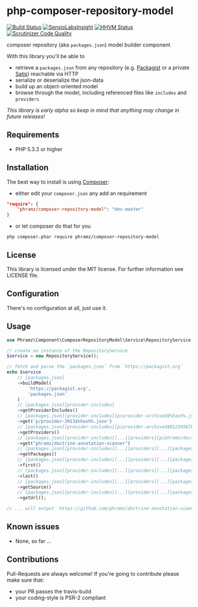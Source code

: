 php-composer-repository-model
=============================

[![Build Status](https://travis-ci.org/phramz/php-composer-repository-model.svg?branch=master)](https://travis-ci.org/phramz/php-composer-repository-model) [![SensioLabsInsight](https://insight.sensiolabs.com/projects/200db475-6c14-42dd-98be-35a2ca5a7f6e/mini.png)](https://insight.sensiolabs.com/projects/200db475-6c14-42dd-98be-35a2ca5a7f6e) [![HHVM Status](http://hhvm.h4cc.de/badge/phramz/composer-repository-model.png)](http://hhvm.h4cc.de/package/phramz/composer-repository-model) [![Scrutinizer Code Quality](https://scrutinizer-ci.com/g/phramz/php-composer-repository-model/badges/quality-score.png?b=master)](https://scrutinizer-ci.com/g/phramz/php-composer-repository-model/?branch=master)

composer repository (aka `packages.json`) model builder component

With this library you'll be able to
- retrieve a `packages.json` from any repository (e.g. [Packagist](https://packagist.org) or a private [Satis](https://github.com/composer/satis)) reachable via HTTP
- serialize or deserialize the json-data
- build up an object-oriented model
- browse through the model, including referenced files like `includes` and `providers`

*This library is early alpha so keep in mind that anything may change in future releases!*

## Requirements

- PHP 5.3.3 or higher

## Installation

The best way to install is using [Composer](https://getcomposer.org):

- either edit your `composer.json` any add an requirement

``` json
"require": {
    "phramz/composer-repository-model": "dev-master"
}
```

- or let composer do that for you

```
php composer.phar require phramz/composer-repository-model
```

## License

This library is licensed under the MIT license. For further information see LICENSE file.

## Configuration

There's no configuration at all, just use it.

## Usage

```php
use Phramz\Component\ComposerRepositoryModel\Service\RepositoryService;

// create an instance of the RepositoryService
$service = new RepositoryService();

// fetch and parse the `packages.json` from `https://packagist.org`
echo $service
    // [packages.json]
    ->buildModel(
        'https://packagist.org',
        'packages.json'
    )
    // [packages.json][provider-includes]
    ->getProviderIncludes()
    // [packages.json][provider-includes][p/provider-archived$%hash%.json]
    ->get('p/provider-2013$%hash%.json')
    // [packages.json][provider-includes][p/provider-archived$0123456789.json][providers]
    ->getProviders()
    // [packages.json][provider-includes][...][providers][p/phramz/doctrine-annotation-scanner$0123456789.json]
    ->get("phramz/doctrine-annotation-scanner")
    // [packages.json][provider-includes][...][providers][...][packages]
    ->getPackages()
    // [packages.json][provider-includes][...][providers][...][packages][phramz/doctrine-annotation-scanner]
    ->first()
    // [packages.json][provider-includes][...][providers][...][packages][...][v1.0.0]
    ->last()
    // [packages.json][provider-includes][...][providers][...][packages][...][v1.0.0][source]
    ->getSource()
    // [packages.json][provider-includes][...][providers][...][packages][...][v1.0.0][source][url]
    ->getUrl();

// ... will output `https://github.com/phramz/doctrine-annotation-scanner.git`
```

## Known issues

- None, so far ...


## Contributions

Pull-Requests are always welcome! If you're going to contribute please make sure that:
- your PR passes the travis-build
- your coding-style is PSR-2 compliant
